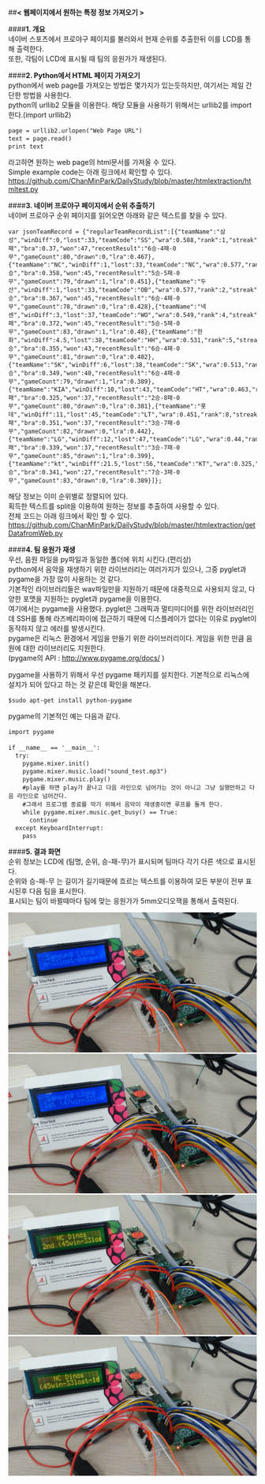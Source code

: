 ##**< 웹페이지에서 원하는 특정 정보 가져오기 >**  
  
####**1. 개요**  
네이버 스포츠에서 프로야구 페이지를 불러와서 현재 순위를 추출한뒤 이를 LCD를 통해 출력한다.  
또한, 각팀이 LCD에 표시될 때 팀의 응원가가 재생된다.
  
####**2. Python에서 HTML 페이지 가져오기**  
python에서 web page를 가져오는 방법은 몇가지가 있는듯하지만, 여기서는 제일 간단한 방법을 사용한다.  
python의 urllib2 모듈을 이용한다. 해당 모듈을 사용하기 위해서는 urllib2를 import한다.(import urllib2)  

    page = urllib2.urlopen("Web Page URL")
    text = page.read()
    print text

라고하면 원하는 web page의 html문서를 가져올 수 있다.  
Simple example code는 아래 링크에서 확인할 수 있다.  
https://github.com/ChanMinPark/DailyStudy/blob/master/htmlextraction/htmltest.py  

####**3. 네이버 프로야구 페이지에서 순위 추출하기**  
네이버 프로야구 순위 페이지를 읽어오면 아래와 같은 텍스트를 찾을 수 있다.  

    var jsonTeamRecord = {"regularTeamRecordList":[{"teamName":"삼성","winDiff":0,"lost":33,"teamCode":"SS","wra":0.588,"rank":1,"streak":"2패","bra":0.37,"won":47,"recentResult":"6승-4패-0무","gameCount":80,"drawn":0,"lra":0.467},{"teamName":"NC","winDiff":1,"lost":33,"teamCode":"NC","wra":0.577,"rank":2,"streak":"3승","bra":0.358,"won":45,"recentResult":"5승-5패-0무","gameCount":79,"drawn":1,"lra":0.451},{"teamName":"두산","winDiff":1,"lost":33,"teamCode":"OB","wra":0.577,"rank":2,"streak":"3승","bra":0.367,"won":45,"recentResult":"6승-4패-0무","gameCount":78,"drawn":0,"lra":0.428},{"teamName":"넥센","winDiff":3,"lost":37,"teamCode":"WO","wra":0.549,"rank":4,"streak":"2패","bra":0.372,"won":45,"recentResult":"5승-5패-0무","gameCount":83,"drawn":1,"lra":0.48},{"teamName":"한화","winDiff":4.5,"lost":38,"teamCode":"HH","wra":0.531,"rank":5,"streak":"2승","bra":0.355,"won":43,"recentResult":"6승-4패-0무","gameCount":81,"drawn":0,"lra":0.402},{"teamName":"SK","winDiff":6,"lost":38,"teamCode":"SK","wra":0.513,"rank":6,"streak":"2승","bra":0.349,"won":40,"recentResult":"6승-4패-0무","gameCount":79,"drawn":1,"lra":0.389},{"teamName":"KIA","winDiff":10,"lost":43,"teamCode":"HT","wra":0.463,"rank":7,"streak":"4패","bra":0.325,"won":37,"recentResult":"2승-8패-0무","gameCount":80,"drawn":0,"lra":0.381},{"teamName":"롯데","winDiff":11,"lost":45,"teamCode":"LT","wra":0.451,"rank":8,"streak":"3패","bra":0.351,"won":37,"recentResult":"3승-7패-0무","gameCount":82,"drawn":0,"lra":0.442},{"teamName":"LG","winDiff":12,"lost":47,"teamCode":"LG","wra":0.44,"rank":9,"streak":"2패","bra":0.339,"won":37,"recentResult":"3승-7패-0무","gameCount":85,"drawn":1,"lra":0.399},{"teamName":"kt","winDiff":21.5,"lost":56,"teamCode":"KT","wra":0.325,"rank":10,"streak":"2승","bra":0.341,"won":27,"recentResult":"7승-3패-0무","gameCount":83,"drawn":0,"lra":0.389}]};
  
해당 정보는 이미 순위별로 정렬되어 있다.  
획득한 텍스트를 split을 이용하여 원하는 정보를 추출하여 사용할 수 있다.  
전체 코드는 아래 링크에서 확인 할 수 있다.  
https://github.com/ChanMinPark/DailyStudy/blob/master/htmlextraction/getDatafromWeb.py  

####**4. 팀 응원가 재생**  
우선, 음원 파일을 py파일과 동일한 폴더에 위치 시킨다.(편리상)  
python에서 음악을 재생하기 위한 라이브러리는 여러가지가 있으나, 그중 pyglet과 pygame을 가장 많이 사용하는 것 같다.  
기본적인 라이브러리들은 wav파일만을 지원하기 때문에 대중적으로 사용되지 않고, 다양한 포맷을 지원하는 pyglet과 pygame을 이용한다.  
여기에서는 pygame을 사용했다. pyglet은 그래픽과 멀티미디어를 위한 라이브러리인데 SSH를 통해 라즈베리파이에 접근하기 때문에 디스플레이가 없다는 이유로 pyglet이 동작하지 않고 에러를 발생시킨다.  
pygame은 리눅스 환경에서 게임을 만들기 위한 라이브러리이다. 게임을 위한 만큼 음원에 대한 라이브러리도 지원한다.  
(pygame의 API : http://www.pygame.org/docs/ )  
  
pygame을 사용하기 위해서 우선 pygame 패키지를 설치한다. 기본적으로 리눅스에 설치가 되어 있다고 하는 것 같은데 확인을 해본다.  

    $sudo apt-get install python-pygame
pygame의 기본적인 예는 다음과 같다.  

    import pygame  
    
    if __name__ == '__main__':
      try:
        pygame.mixer.init()
        pygame.mixer.music.load("sound_test.mp3")
        pygame.mixer.music.play()
        #play를 하면 play가 끝나고 다음 라인으로 넘어가는 것이 아니고 그냥 실행만하고 다음 라인으로 넘어간다.
        #그래서 프로그램 종료를 막기 위해서 음악이 재생중이면 루프를 돌게 한다.
        while pygame.mixer.music.get_busy() == True:
          continue
      except KeyboardInterrupt:
        pass


####**5. 결과 화면**  
순위 정보는 LCD에 (팀명, 순위, 승-패-무)가 표시되며 팀마다 각기 다른 색으로 표시된다.  
순위와 승-패-무 는 길이가 길기때문에 흐르는 텍스트를 이용하여 모든 부분이 전부 표시된후 다음 팀을 표시한다.  
표시되는 팀이 바뀔때마다 팀에 맞는 응원가가 5mm오디오잭을 통해서 출력된다.

![](../RefImage/baseballrank_1.jpg)  
![](../RefImage/baseballrank_2.jpg)  
![](../RefImage/baseballrank_3.jpg)  
![](../RefImage/baseballrank_4.jpg)  
  
